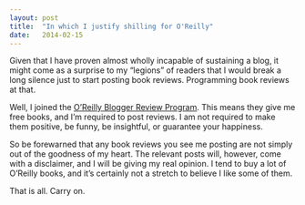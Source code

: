 ```yaml
---
layout: post
title:  "In which I justify shilling for O'Reilly"
date:   2014-02-15 
---
```

Given that I have proven almost wholly incapable of sustaining a blog, it might come as a surprise to my “legions” of readers that I would break a long silence just to start posting book reviews. Programming book reviews at that.

Well, I joined the [O’Reilly Blogger Review Program](http://oreilly.com/bloggers/). This means they give me free books, and I’m required to post reviews. I am not required to make them positive, be funny, be insightful, or guarantee your happiness.

So be forewarned that any book reviews you see me posting are not simply out of the goodness of my heart. The relevant posts will, however, come with a disclaimer, and I will be giving my real opinion. I tend to buy a lot of O’Reilly books, and it’s certainly not a stretch to believe I like some of them.

That is all. Carry on.